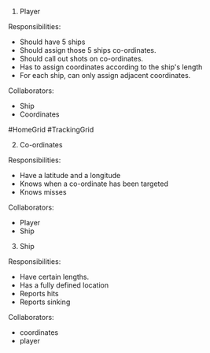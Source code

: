 1. Player

Responsibilities:

<!-- - Should have a tracking grid and a home grid -->
- Should have 5 ships
- Should assign those 5 ships co-ordinates. 
- Should call out shots on co-ordinates.
- Has to assign coordinates according to the ship's length
- For each ship, can only assign adjacent coordinates.
 
Collaborators:

- Ship
- Coordinates

#HomeGrid
#TrackingGrid





<!-- 2. Grid

Responsibilities: 

- Stores ships in specific locations
- Declare hits, misses and sinks for all locations
- Can hide ships

2.a. TrackingGrid < Grid

Responsibilities:

- Hides opponent's ship location

2.b. HomeGrid < Grid

Responsibilities:

- Know user's ship location

2+a+b. Collaborators:

- ship
- player
 -->

2. Co-ordinates

Responsibilities: 

- Have a latitude and a longitude
- Knows when a co-ordinate has been targeted
- Knows misses

Collaborators:

- Player
- Ship


3. Ship

Responsibilities: 

- Have certain lengths. 
- Has a fully defined location
- Reports hits
- Reports sinking

Collaborators:

- coordinates
- player

 
<!-- 4. Game

Responsibilities: 

- When initialized, only has 2 players
- Allows player to place ships on board.
- Allows a player to look at tracking grid
- Allows a player to shoot at opponent's home grid
- Reports victory
- Is finished when one player wins.
- Allows turns. If player hits, gets another go.

Collaborators:

- ship
- grid (tracking grid and home grid)
- player -->

